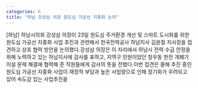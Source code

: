 ```yaml
---
categories: h
title: "하남 강성삼 의장 원도심 가공선 지중화 논의"
---
```

[하남] 하남시의회 강성삼 의장이 23일 원도심 주거환경 개선 및 스마트 도시화를 위한 원도심 가공선 지중화 사업 추진과 관련해서 한국전력공사 하남지사 김윤철 지사장을 접견하고 상호 협력 방안을 논의했다.강성삼 의장은 이 자리에서 하남시 전력 수급 안정을 위해 노력하고 있는 하남지사에 감사를 표하고, 지역구 민원이었던 창우동 한전 개폐기 이설 문제 해결에 협력해 준 직원들에게 감사의 뜻을 전했다.이번 접견은 올해 추진 중인 원도심 가공선 지중화 사업이 재정적 부담과 높은 사업량으로 인해 장기화가 우려되고 있어 속도감 있는 사업추진을